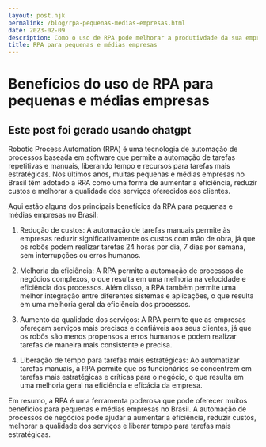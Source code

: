 ```yaml
---
layout: post.njk
permalink: /blog/rpa-pequenas-medias-empresas.html
date: 2023-02-09
description: Como o uso de RPA pode melhorar a produtivdade da sua empresa
title: RPA para pequenas e médias empresas
---
```


# Benefícios do uso de RPA para pequenas e médias empresas

## Este post foi gerado usando chatgpt

Robotic Process Automation (RPA) é uma tecnologia de automação de processos baseada em software que permite a automação de tarefas repetitivas e manuais, liberando tempo e recursos para tarefas mais estratégicas. Nos últimos anos, muitas pequenas e médias empresas no Brasil têm adotado a RPA como uma forma de aumentar a eficiência, reduzir custos e melhorar a qualidade dos serviços oferecidos aos clientes.


Aqui estão alguns dos principais benefícios da RPA para pequenas e médias empresas no Brasil:


1. Redução de custos: A automação de tarefas manuais permite às empresas reduzir significativamente os custos com mão de obra, já que os robôs podem realizar tarefas 24 horas por dia, 7 dias por semana, sem interrupções ou erros humanos.


2. Melhoria da eficiência: A RPA permite a automação de processos de negócios complexos, o que resulta em uma melhoria na velocidade e eficiência dos processos. Além disso, a RPA também permite uma melhor integração entre diferentes sistemas e aplicações, o que resulta em uma melhoria geral da eficiência dos processos.


3. Aumento da qualidade dos serviços: A RPA permite que as empresas ofereçam serviços mais precisos e confiáveis aos seus clientes, já que os robôs são menos propensos a erros humanos e podem realizar tarefas de maneira mais consistente e precisa.


4. Liberação de tempo para tarefas mais estratégicas: Ao automatizar tarefas manuais, a RPA permite que os funcionários se concentrem em tarefas mais estratégicas e críticas para o negócio, o que resulta em uma melhoria geral na eficiência e eficácia da empresa.


Em resumo, a RPA é uma ferramenta poderosa que pode oferecer muitos benefícios para pequenas e médias empresas no Brasil. A automação de processos de negócios pode ajudar a aumentar a eficiência, reduzir custos, melhorar a qualidade dos serviços e liberar tempo para tarefas mais estratégicas.